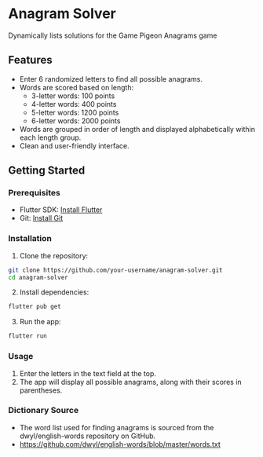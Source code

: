# Anagram Solver
Dynamically lists solutions for the Game Pigeon Anagrams game

## Features

- Enter 6 randomized letters to find all possible anagrams.
- Words are scored based on length: 
  - 3-letter words: 100 points
  - 4-letter words: 400 points
  - 5-letter words: 1200 points
  - 6-letter words: 2000 points
- Words are grouped in order of length and displayed alphabetically within each length group.
- Clean and user-friendly interface.


## Getting Started

### Prerequisites

- Flutter SDK: [Install Flutter](https://flutter.dev/docs/get-started/install)
- Git: [Install Git](https://git-scm.com/book/en/v2/Getting-Started-Installing-Git)

### Installation

1. Clone the repository:

```bash
git clone https://github.com/your-username/anagram-solver.git
cd anagram-solver
```

2. Install dependencies:

```bash
flutter pub get
```

3. Run the app:

```bash
flutter run
```

### Usage

1. Enter the letters in the text field at the top.
2. The app will display all possible anagrams, along with their scores in parentheses.


### Dictionary Source

- The word list used for finding anagrams is sourced from the dwyl/english-words repository on GitHub.
- https://github.com/dwyl/english-words/blob/master/words.txt



